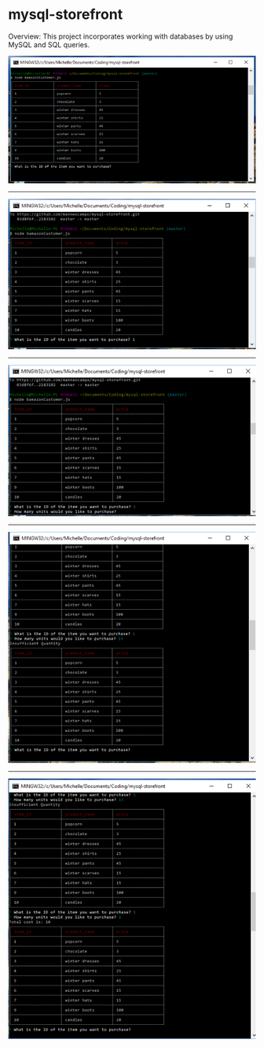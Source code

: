 # mysql-storefront
Overview: 
This project incorporates working with databases by using MySQL and SQL queries. 

![screenshot](./screenshot1.png)
***
![screenshot](./screenshot2.png)
***
![screenshot](./screenshot3.png)
***
![screenshot](./screenshot4.png)
***
![screenshot](./screenshot5.png)

